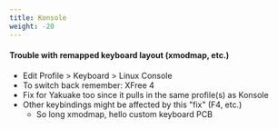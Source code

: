 ```yaml
---
title: Konsole
weight: -20
---
```


#### Trouble with remapped keyboard layout (xmodmap, etc.)
- Edit Profile > Keyboard > Linux Console
- To switch back remember: XFree 4
- Fix for Yakuake too since it pulls in the same profile(s) as Konsole
- Other keybindings might be affected by this "fix" (F4, etc.)
  - So long xmodmap, hello custom keyboard PCB
